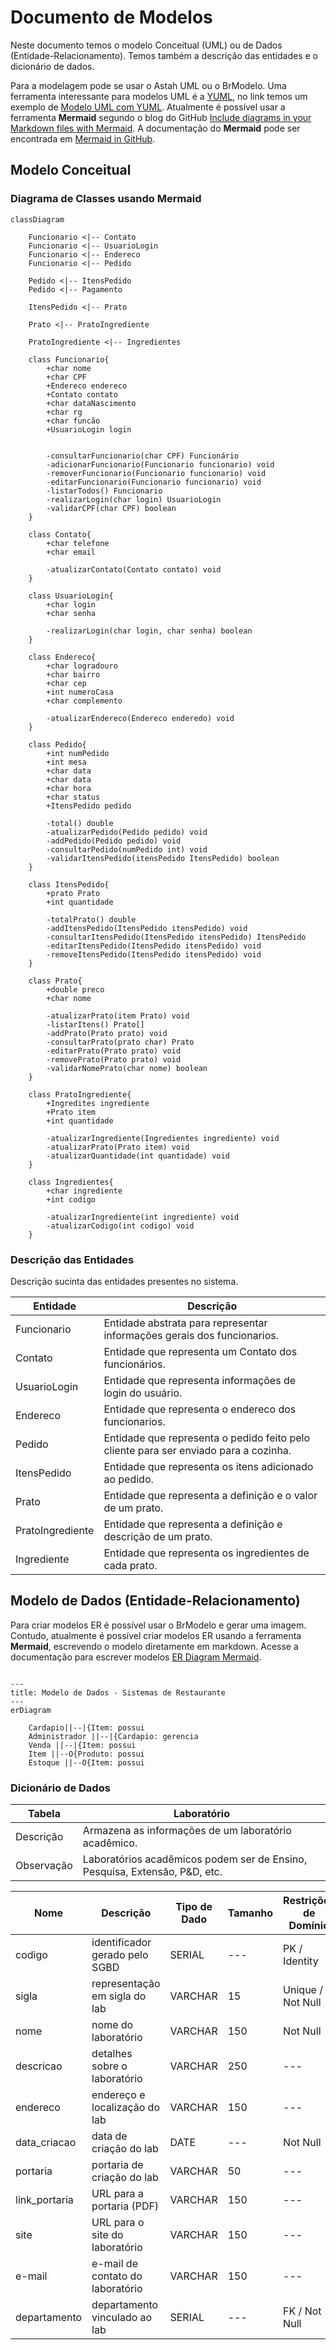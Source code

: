 # Documento de Modelos

Neste documento temos o modelo Conceitual (UML) ou de Dados (Entidade-Relacionamento). Temos também a descrição das entidades e o dicionário de dados.

Para a modelagem pode se usar o Astah UML ou o BrModelo. Uma ferramenta interessante para modelos UML é a [YUML](http://yuml.me), no link temos um exemplo de [Modelo UML com YUML](yuml/monitoria-yuml.md). Atualmente é possível usar a ferramenta **Mermaid** segundo o blog do GitHub [Include diagrams in your Markdown files with Mermaid](https://github.blog/2022-02-14-include-diagrams-markdown-files-mermaid/). A documentação do **Mermaid** pode ser encontrada em [Mermaid in GitHub](https://mermaid-js.github.io/mermaid).

## Modelo Conceitual

### Diagrama de Classes usando Mermaid

```mermaid
classDiagram

    Funcionario <|-- Contato
    Funcionario <|-- UsuarioLogin
    Funcionario <|-- Endereco
    Funcionario <|-- Pedido

    Pedido <|-- ItensPedido
    Pedido <|-- Pagamento

    ItensPedido <|-- Prato

    Prato <|-- PratoIngrediente

    PratoIngrediente <|-- Ingredientes

    class Funcionario{
        +char nome
        +char CPF
        +Endereco endereco
        +Contato contato
        +char dataNascimento
        +char rg
        +char funcão
        +UsuarioLogin login


        -consultarFuncionario(char CPF) Funcionário
        -adicionarFuncionario(Funcionario funcionario) void
        -removerFuncionario(Funcionario funcionario) void
        -editarFuncionario(Funcionario funcionario) void
        -listarTodos() Funcionario
        -realizarLogin(char login) UsuarioLogin
        -validarCPF(char CPF) boolean
    }

    class Contato{
        +char telefone
        +char email

        -atualizarContato(Contato contato) void
    }

    class UsuarioLogin{
        +char login
        +char senha

        -realizarLogin(char login, char senha) boolean
    }

    class Endereco{
        +char logradouro
        +char bairro
        +char cep
        +int numeroCasa
        +char complemento

        -atualizarEndereco(Endereco enderedo) void
    }

    class Pedido{
        +int numPedido
        +int mesa
        +char data
        +char data
        +char hora
        +char status
        +ItensPedido pedido

        -total() double
        -atualizarPedido(Pedido pedido) void
        -addPedido(Pedido pedido) void
        -consultarPedido(numPedido int) void
        -validarItensPedido(itensPedido ItensPedido) boolean
    }

    class ItensPedido{
        +prato Prato
        +int quantidade

        -totalPrato() double
        -addItensPedido(ItensPedido itensPedido) void
        -consultarItensPedido(ItensPedido itensPedido) ItensPedido
        -editarItensPedido(ItensPedido itensPedido) void
        -removeItensPedido(ItensPedido itensPedido) void
    }

    class Prato{
        +double preco
        +char nome

        -atualizarPrato(item Prato) void
        -listarItens() Prato[]
        -addPrato(Prato prato) void
        -consultarPrato(prato char) Prato
        -editarPrato(Prato prato) void
        -removePrato(Prato prato) void
        -validarNomePrato(char nome) boolean
    }

    class PratoIngrediente{
        +Ingredites ingrediente
        +Prato item
        +int quantidade

        -atualizarIngrediente(Ingredientes ingrediente) void
        -atualizarPrato(Prato item) void
        -atualizarQuantidade(int quantidade) void
    }

    class Ingredientes{
        +char ingrediente
        +int codigo

        -atualizarIngrediente(int ingrediente) void
        -atualizarCodigo(int codigo) void
    }

```

### Descrição das Entidades

Descrição sucinta das entidades presentes no sistema.

| Entidade         | Descrição                                                                            |
| ---------------- | ------------------------------------------------------------------------------------ |
| Funcionario      | Entidade abstrata para representar informações gerais dos funcionarios.              |
| Contato          | Entidade que representa um Contato dos funcionários.                                 |
| UsuarioLogin     | Entidade que representa informações de login do usuário.                             |
| Endereco         | Entidade que representa o endereco dos funcionarios.                                 |
| Pedido           | Entidade que representa o pedido feito pelo cliente para ser enviado para a cozinha. |
| ItensPedido      | Entidade que representa os itens adicionado ao pedido.                               |
| Prato            | Entidade que representa a definição e o valor de um prato.                           |
| PratoIngrediente | Entidade que representa a definição e descrição de um prato.                         |
| Ingrediente      | Entidade que representa os ingredientes de cada prato.                               |

## Modelo de Dados (Entidade-Relacionamento)

Para criar modelos ER é possível usar o BrModelo e gerar uma imagem. Contudo, atualmente é possível criar modelos ER usando a ferramenta **Mermaid**, escrevendo o modelo diretamente em markdown. Acesse a documentação para escrever modelos [ER Diagram Mermaid](https://mermaid-js.github.io/mermaid/#/entityRelationshipDiagram).

```mermaid

---
title: Modelo de Dados - Sistemas de Restaurante
---
erDiagram

    Cardapio||--|{Item: possui
    Administrador ||--|{Cardapio: gerencia
    Venda ||--|{Item: possui
    Item ||--O{Produto: possui
    Estoque ||--O{Item: possui
```

### Dicionário de Dados

| Tabela     | Laboratório                                                                |
| ---------- | -------------------------------------------------------------------------- |
| Descrição  | Armazena as informações de um laboratório acadêmico.                       |
| Observação | Laboratórios acadêmicos podem ser de Ensino, Pesquisa, Extensão, P&D, etc. |

| Nome          | Descrição                        | Tipo de Dado | Tamanho | Restrições de Domínio |
| ------------- | -------------------------------- | ------------ | ------- | --------------------- |
| codigo        | identificador gerado pelo SGBD   | SERIAL       | ---     | PK / Identity         |
| sigla         | representação em sigla do lab    | VARCHAR      | 15      | Unique / Not Null     |
| nome          | nome do laboratório              | VARCHAR      | 150     | Not Null              |
| descricao     | detalhes sobre o laboratório     | VARCHAR      | 250     | ---                   |
| endereco      | endereço e localização do lab    | VARCHAR      | 150     | ---                   |
| data_criacao  | data de criação do lab           | DATE         | ---     | Not Null              |
| portaria      | portaria de criação do lab       | VARCHAR      | 50      | ---                   |
| link_portaria | URL para a portaria (PDF)        | VARCHAR      | 150     | ---                   |
| site          | URL para o site do laboratório   | VARCHAR      | 150     | ---                   |
| e-mail        | e-mail de contato do laboratório | VARCHAR      | 150     | ---                   |
| departamento  | departamento vinculado ao lab    | SERIAL       | ---     | FK / Not Null         |
